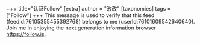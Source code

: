 +++
title="认证Follow"
[extra]
author = "改改"
[taxonomies]
tags = ["Follow"]
+++
This message is used to verify that this feed (feedId:76105355455392768) belongs to me (userId:76101609542640640). Join me in enjoying the next generation information browser https://follow.is.